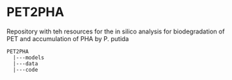 # PET2PHA
Repository with teh resources for the in silico analysis for biodegradation of PET and accumulation of PHA by P. putida
```
PET2PHA
  |---models
  |---data
  |---code
```
